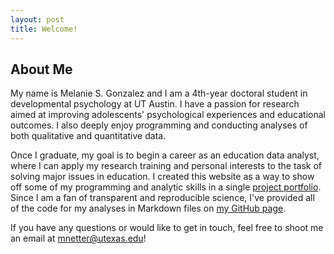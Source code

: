 ```yaml
---
layout: post
title: Welcome!
---
```



## About Me
My name is Melanie S. Gonzalez and I am a 4th-year doctoral student in developmental psychology at UT Austin. I have a passion for research aimed at improving adolescents' psychological experiences and educational outcomes. I also deeply enjoy programming and conducting analyses of both qualitative and quantitative data.  

Once I graduate, my goal is to begin a career as an education data analyst, where I can apply my research training and personal interests to the task of solving major issues in education. I created this website as a way to show off some of my programming and analytic skills in a single <a href="{{ site.baseurl }}/portfolio">project portfolio</a>. Since I am a fan of transparent and reproducible science, I've provided all of the code for my analyses in Markdown files on [my GitHub page](https://github.com/melaniesgonzalez/).  

If you have any questions or would like to get in touch, feel free to shoot me an email at [mnetter@utexas.edu](mailto:mnetter@utexas.edu)!

